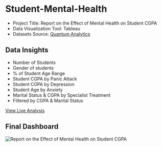 # Student-Mental-Health

- Project Title: Report on the Effect of Mental Health on Student CGPA
- Data Visualization Tool: Tableau
- Datasets Source: [Quantum Analytics](https://quantumanalyticsco.org/)

## Data Insights
- Number of Students
- Gender of students
- % of Student Age Range
- Student CGPA by Panic Attack
- Student CGPA by Depression
- Student Age by Anxiety
- Marital Status & CGPA by Specialist Treatment
- Filtered by CGPA & Marital Status


[View Live Analysis](https://public.tableau.com/views/StudentMentalHealth_16994725103860/Dashboard1?:language=en-US&:sid=&:redirect=auth&:display_count=n&:origin=viz_share_link)

## Final Dashboard

![Report on the Effect of Mental Health on Student CGPA](https://github.com/user-attachments/assets/6639cecd-e604-4917-9ca7-5edb62f93466)




